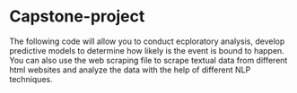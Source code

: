 # Capstone-project
The following code will allow you to conduct ecploratory analysis, develop predictive models to determine how likely is the event is bound to happen.
You can also use the web scraping file to scrape textual data from different html websites and analyze the data with the help of different NLP techniques.
